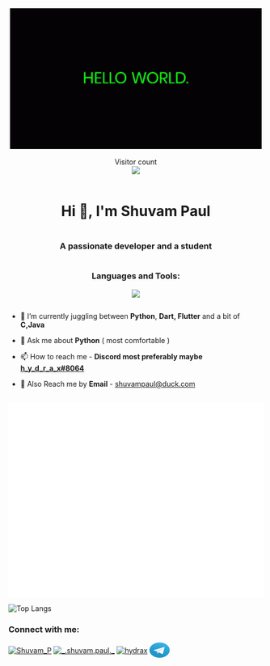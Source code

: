 <div style="display:grid;place-items:center">
 <div align='center'>
  <img src="./it-karak-itkaraktus.gif" alt="gif"/></div>

 <p align="center"> 
  Visitor count<br>
  <img src="https://profile-counter.glitch.me/shuvampaul2005/count.svg" />
</p>

<h1 align="center">Hi 👋, I'm Shuvam Paul</h1>
<h3 align="center">A passionate developer and a student</h3>
<h3 align="left">Languages and Tools:</h3>
<img src="https://skillicons.dev/icons?i=py,js,html,css,c,flutter,dart,androidstudio,docker,git,github,gitlab,githubactions,java,mysql,linux,stackoverflow,vscode" />
  
- 🌱 I’m currently juggling between **Python**, **Dart, Flutter** and a bit of **C,Java**

- 💬 Ask me about **Python** ( most comfortable )

- 📫 How to reach me - **Discord most preferably maybe [h_y_d_r_a_x#8064](https://discord.com/users/1073884543980933221)**

- 📨 Also Reach me by **Email** - [shuvampaul@duck.com](mailto:shuvampaul@duck.com)
<img align="center" src="./github-metrics.svg" alt="Metrics" >
</div>

![Top Langs](https://github-readme-stats.vercel.app/api/top-langs/?username=shuvampaul2005&count_private=true&show_icons=true&theme=transparent&hide_border=true)

<h3 align="left">Connect with me: </h3>
<p align="left">
 <a href="https://twitter.com/Shuvam_P" target="blank"><img align="center" src="https://raw.githubusercontent.com/rahuldkjain/github-profile-readme-generator/master/src/images/icons/Social/twitter.svg" alt="Shuvam_P" height="30" width="40" /></a>
 <a href="https://www.instagram.com/_.shuvam.paul._/" target="blank"><img align="center" src="https://raw.githubusercontent.com/rahuldkjain/github-profile-readme-generator/master/src/images/icons/Social/instagram.svg" alt="_.shuvam.paul._" height="30" width="40" /></a>
 <a href="https://discord.com/users/1073884543980933221" target="blank"><img align="center" src="https://raw.githubusercontent.com/rahuldkjain/github-profile-readme-generator/master/src/images/icons/Social/discord.svg" alt="hydrax" height="30" width="40" /></a>
 <a href="https://t.me/Shuvam_Paul" target="blank"><img align="center" src="./telegram.svg" alt="telegram" height="30" width="40"/></a></p>
